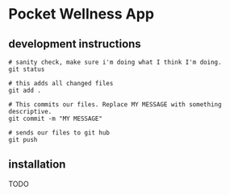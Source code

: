 # Pocket Wellness App 

## development instructions 
```shell
# sanity check, make sure i'm doing what I think I'm doing. 
git status

# this adds all changed files 
git add . 

# This commits our files. Replace MY MESSAGE with something descriptive.
git commit -m "MY MESSAGE" 

# sends our files to git hub
git push 
```

## installation 
TODO

     